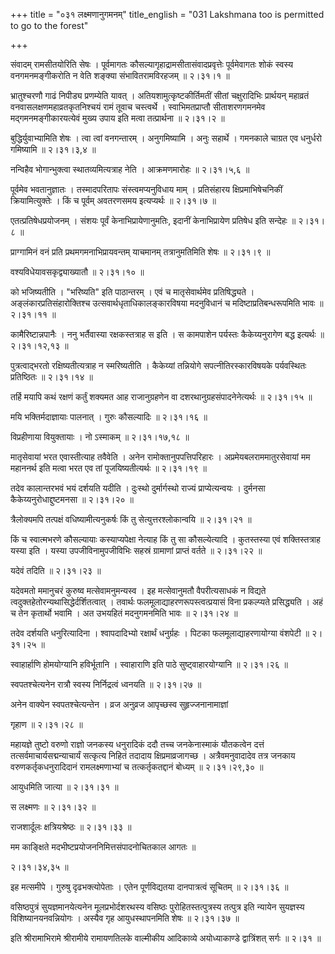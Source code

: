 +++
title = "०३१ लक्ष्मणानुगमनम्"
title_english = "031 Lakshmana too is permitted to go to the forest"

+++


संवादम् रामसीतयोरिति सेषः । पूर्वमागतः
कौसल्यागृहाद्रामसीतासंवादप्रवृत्तेः पूर्वमेवागतः शोकं स्वस्य
वनगमनमङ्गीकरोति न वेति शङ्क्या संभावितरामविरहजम्  ॥  २।३१।१  ॥   

  

भ्रातुश्चरणौ गाढं निपीड्य प्रणम्येति यावत् । अतियशामुत्कृष्टकीर्तिमतीं
सीतां चक्षुरादिभिः प्रार्थयन् महाव्रतं वनवासलक्षणमहाव्रतकृतनिश्चयं रामं
तूवाच चस्त्वर्थे । स्वाभिमतप्राप्तौ सीताशरणगमनमेव मद्गमनमङ्गीकारयत्येवं
मुख्य उपाय इति मत्वा तत्प्रार्थना  ॥  २।३१।२  ॥   

  

बुद्धिर्युवाभ्यामिति शेषः । त्वा त्वां वनगन्तारम् । अनुगमिष्यामि । अनुः
सहार्थे । गमनकाले चाग्रत एव धनुर्धरो गमिष्यामि  ॥  २।३१।३,४  ॥   

  

नन्विहैव भोगान्भुक्त्वा स्थातव्यमित्यत्राह नेति । आक्रमणमारोहः  ॥ 
२।३१।५,६ ॥   

  

पूर्वमेव भवतानुज्ञातः । तस्मादपरितापः संस्त्वमप्यनुविधाय माम् ।
प्रतिसंहारय क्षिप्रमाभिषेचनिकीं क्रियामित्युक्तेः । किं च पूर्वम्
अवतरणसमय इत्यप्यर्थः  ॥  २।३१।७ ॥   

  

एतत्प्रतिषेधप्रयोजनम् । संशयः पूर्वं केनाभिप्रायेणानुमतिः, इदानीं
केनाभिप्रायेण प्रतिषेध इति सन्देहः  ॥  २।३१।८  ॥   

  

प्राग्गामिनं वनं प्रति प्रथमगमनाभिप्रायवन्तम् याचमानम् तत्रानुमतिमिति
शेषः  ॥  २।३१।९  ॥   

  

वश्यविधेयावसकृद्व्याख्यातौ  ॥  २।३१।१०  ॥   

  

को भजिष्यतीति । "भरिष्यति" इति पाठान्तरम् । एवं च मातृसेवार्थमेव
प्रतिषिद्ध्यते । अङ्लंकारप्रतिसंहारोक्तिश्च उत्सवार्थधृताधिकालङ्कारविषया
मदनुविधानं च मदिष्टाप्रतिबन्धरूपमिति भावः  ॥  २।३१।११  ॥   

  

कामैरिष्टान्नपानैः । ननु भर्तैवास्या रक्षकस्तत्राह स इति । स कामपाशेन
पर्यस्तः कैकेय्यनुरागेण बद्ध इत्यर्थः  ॥  २।३१।१२,१३  ॥   

  

पुत्रत्वाद्भरतो रक्षिष्यतीत्यत्राह न स्मरिष्यतीति । कैकेय्यां तन्नियोगे
सपत्नीतिरस्कारविषयके पर्यवस्थितः प्रतिष्ठितः  ॥  २।३१।१४  ॥   

  

तर्हि मयापि कथं रक्षणं कर्तुं शक्यमत आह राजानुग्रहणेन वा
दशरथानुग्रहसंपादनेनेत्यर्थः  ॥  २।३१।१५  ॥   

  

मयि भक्तिर्मदाज्ञायाः पालनात् । गुरुः कौसल्यादिः  ॥  २।३१।१६  ॥   

  

विप्रहीणाया वियुक्तायाः । नो ऽस्माकम्  ॥  २।३१।१७,१८  ॥   

  

मातृसेवायां भरत एवास्तीत्याह तवैवेति । अनेन रामोक्तानुपपत्तिपरिहारः ।
अप्रमेयबलराममातुरसेवायां मम महाननर्थ इति मत्वा भरत एव तां
पूजयिष्यतीत्यर्थः  ॥  २।३१।१९  ॥   

  

तदेव कालान्तरभवं भयं दर्शयति यदीति । दुःस्थो दुर्मार्गस्थो राज्यं
प्राप्येत्यन्वयः । दुर्मनसा कैकेय्यनुरोधाद्दुष्टमनसा  ॥  २।३१।२०  ॥   

  

त्रैलोक्यमपि तत्पक्षं वधिष्यामीत्यनुकर्षः किं तु सेत्युत्तरश्लोकान्वयि
 ॥  २।३१।२१ ॥   

  

किं च स्वात्मभरणे कौसल्यायाः कस्याप्यपेक्षा नेत्याह किं तु सा
कौसल्येत्यादि । कुतस्तस्या एवं शक्तिस्तत्राह यस्या इति । यस्या
उपजीविनामुपजीविभिः सहस्रं ग्रामाणां प्राप्तं वर्तते  ॥  २।३१।२२  ॥   

  

यदेवं तदिति  ॥  २।३१।२३  ॥   

  

यदेवमतो ममानुचरं कुरुष्व मत्सेवामनुमन्यस्व । इह मत्सेवानुमतौ
वैपरीत्यसाधकं न विद्यते त्वदुक्तहेतोरन्यथासिद्धेर्दर्शितत्वात् । तवार्थः
फलमूलाद्याहरणरूपस्त्वत्प्रयासं विना प्रकल्प्यते प्रसिद्ध्यति । अहं च तेन
कृतार्थो भवामि । अत उभयहितं मदनुगमनमिति भावः  ॥  २।३१।२४  ॥   

  

तदेव दर्शयति धनुरित्यादिना । श्वापदादिभ्यो रक्षार्थं धनुर्ग्रहः । पिटका
फलमूलाद्याहरणायोग्या वंशपेटी  ॥  २।३१।२५  ॥   

  

स्वाहार्हाणि होमयोग्यानि हविर्भूतानि । स्वाहाराणि इति पाठे
सुष्ट्वाहारयोग्यानि  ॥  २।३१।२६  ॥   

  

स्वपतश्चेत्यनेन रात्रौ स्वस्य निर्निद्रत्वं ध्वनयति  ॥  २।३१।२७  ॥   

  

अनेन वाक्येन स्वपतश्चेत्यन्तेन । व्रज अनुव्रज आपृच्छस्व
सुहृज्जनानामाज्ञां  

गृहाण  ॥  २।३१।२८  ॥   

  

महायज्ञे तुष्टो वरुणो राज्ञो जनकस्य धनुरादिकं ददौ तच्च जनकेनास्माकं
यौतकत्वेन दत्तं तत्सर्वमाचार्यसद्मन्याचार्यं सत्कृत्य निहितं तदादाय
क्षिप्रमाव्रजागच्छ । अत्रैवमनुवादादेव तत्र जनकाय वरुणकर्तृकधनुरादिदानं
रामलक्ष्मणाभ्यां च तत्कर्तृकतद्दानं बोध्यम्  ॥  २।३१।२९,३०  ॥   

  

आयुधमिति जात्या  ॥  २।३१।३१  ॥   

  

स लक्ष्मणः  ॥  २।३१।३२  ॥   

  

राजशार्दूलः क्षत्रियश्रेष्ठः  ॥  २।३१।३३  ॥   

  

मम काङ्क्षिते मदभीष्टप्रयोजननिमित्तसंपादनोचितकाल आगतः  ॥   

२।३१।३४,३५  ॥   

इह मत्समीपे । गुरुषु दृढभक्त्योपेताः । एतेन पूर्णविद्यतया दानपात्रत्वं
सूचितम्  ॥  २।३१।३६  ॥   

  

वसिष्ठपुत्रं सुयज्ञमानयेत्यनेन मूलप्रभोर्दशरथस्य वसिष्ठः
पुरोहितस्तत्पुत्रस्य तत्पुत्र इति न्यायेन सुयज्ञस्य विशिष्यानयनवन्नियोगः
। अस्यैव गृह आयुधस्थापनमिति शेषः  ॥  २।३१।३७  ॥   

  

इति श्रीरामाभिरामे श्रीरामीये रामायणतिलके वाल्मीकीय आदिकाव्ये
अयोध्याकाण्डे द्वात्रिंशत् सर्गः  ॥  २।३१ ॥   

  

  


